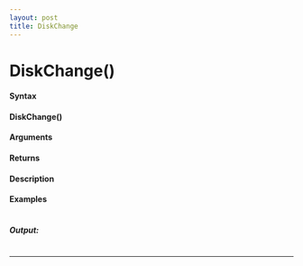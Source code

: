 ```yaml
---
layout: post
title: DiskChange
---
```


# DiskChange()


#### Syntax

#### DiskChange()

#### Arguments

#### Returns

#### Description

#### Examples

```

```

##### Output:

```

```

---